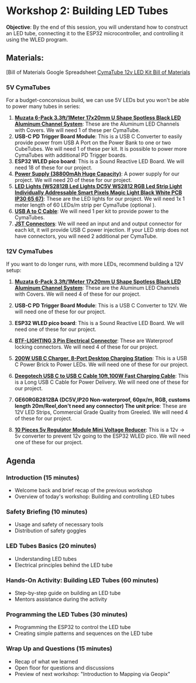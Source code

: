 # Workshop 2: Building LED Tubes

**Objective**: By the end of this session, you will understand how to construct an LED tube, connecting it to the ESP32 microcontroller, and controlling it using the WLED program.

## Materials:

[Bill of Materials Google Spreadsheet
[CymaTube 12v LED Kit Bill of Materials](https://docs.google.com/spreadsheets/d/13lXfaKDpZpO9bKg4p8Jv9w2FjBJL2ZVyVSb-0JvHfJc/edit?usp=sharing)  

### 5V CymaTubes
For a budget-conconsious build, we can use 5V LEDs but you won't be able to power many tubes in series:
1. **[Muzata 6-Pack 3.3ft/1Meter 17x20mm U Shape Spotless Black LED Aluminum Channel System](https://www.amazon.com/Muzata-Aluminum-Channel-System-Diffuser/dp/B08B3TPN9D)**: These are the Aluminum LED Channels with Covers. We will need 1 of these per CymaTube.
2. **USB-C PD Trigger Board Module**: This is a USB C Converter to easily provide power from USB A Port on the Power Bank to one or two CubeTubes. We will need 1 of these per kit.
It is possible to power more CymaTubes with additional PD Trigger boards.
3. **ESP32 WLED pico board**: This is a Sound Reactive LED Board. We will need 18 of these for our project.
4. **[Power Supply (38800mAh Huge Capacity)](https://www.amazon.com/dp/B0BPST8KKZ?psc=1&smid=A6LW2T8RHHN52&ref_=chk_typ_imgToDp)**: A power supply for our project. We will need 20 of these for our project.
5. **[LED Lights (WS2812B Led Lights DC5V WS2812 RGB Led Strip Light Individually Addressable Smart Pixels Magic Light Black White PCB IP30 65 67)](https://www.aliexpress.us/item/2251801850504415.html?spm=a2g0o.order_detail.order_detail_item.2.5303f19c6AHCmr&gatewayAdapt=glo2usa)**: These are the LED lights for our project. We will need 1x 1 meter length of 60 LEDs/m strip per CymaTube (optional ).
6. **[USB A to C Cable](https://www.amazon.com/gp/product/B07T8FL51T/ref=ox_sc_act_title_2?smid=A1OHX1ZYWFEJ99&psc=1)**: We will need 1 per kit to provide power to the CymaTubes.
7. **[JST Connectors](https://www.amazon.com/gp/product/B01DC0KIT2/ref=ox_sc_act_title_1?smid=A35UAT07QG3EC6&psc=1)**: We will need an input and and output connector for each kit, it will provide USB C power injection. If your LED strip does not have connectors, you will need 2 additional per CymaTube.


### 12V CymaTubes
If you want to do longer runs, with more LEDs, recommend building a 12V setup:

1. **[Muzata 6-Pack 3.3ft/1Meter 17x20mm U Shape Spotless Black LED Aluminum Channel System](https://www.amazon.com/Muzata-Aluminum-Channel-System-Diffuser/dp/B08B3TPN9D)**: These are the Aluminum LED Channels with Covers. We will need 4 of these for our project.
2. **USB-C PD Trigger Board Module**: This is a USB C Converter to 12V. We will need one of these for our project.
3. **ESP32 WLED pico board**: This is a Sound Reactive LED Board. We will need one of these for our project.
4. **[BTF-LIGHTING 3 Pin Electrical Connector](https://www.amazon.com/BTF-LIGHTING-Electrical-Connector-Waterproof/dp/B07DPN9MMZ)**: These are Waterproof locking connectors. We will need 4 of these for our project.
5. **[200W USB C Charger, 8-Port Desktop Charging Station](https://www.amazon.com/Charger-Desktop-Charging-Compatible-MacBook/dp/B09J2KHQKY)**: This is a USB C Power Brick to Power LEDs. We will need one of these for our project.
6. **[Deegotech USB C to USB C Cable 10ft,100W Fast Charging Cable](https://www.amazon.com/Deegotech-Charging-Compatible-MacBook-Sumsung/dp/B07XXYMM1H)**: This is a Long USB C Cable for Power Delivery. We will need one of these for our project.

7. **GE60RGB2812BA (DC5V,IP20 Non-waterproof, 60px/m, RGB, customs length 20m/Reel,don't need any connector) The unit price**: These are 12V LED Strips, Commercial Grade Quality from Greeled. We will need 4 of these for our project.
8. **[10 Pieces 5v Regulator Module Mini Voltage Reducer](https://www.amazon.com/Regulator-Module-Voltage-Reducer-Transformer/dp/B085TGYJQF)**: This is a 12v -> 5v converter to prevent 12v going to the ESP32 WLED pico. We will need one of these for our project.

## Agenda

### Introduction (15 minutes)
- Welcome back and brief recap of the previous workshop
- Overview of today's workshop: Building and controlling LED tubes

### Safety Briefing (10 minutes)
- Usage and safety of necessary tools
- Distribution of safety goggles

### LED Tubes Basics (20 minutes)
- Understanding LED tubes
- Electrical principles behind the LED tube

### Hands-On Activity: Building LED Tubes (60 minutes)
- Step-by-step guide on building an LED tube
- Mentors assistance during the activity

### Programming the LED Tubes (30 minutes)
- Programming the ESP32 to control the LED tube
- Creating simple patterns and sequences on the LED tube

### Wrap Up and Questions (15 minutes)
- Recap of what we learned
- Open floor for questions and discussions
- Preview of next workshop: "Introduction to Mapping via Geopix"

